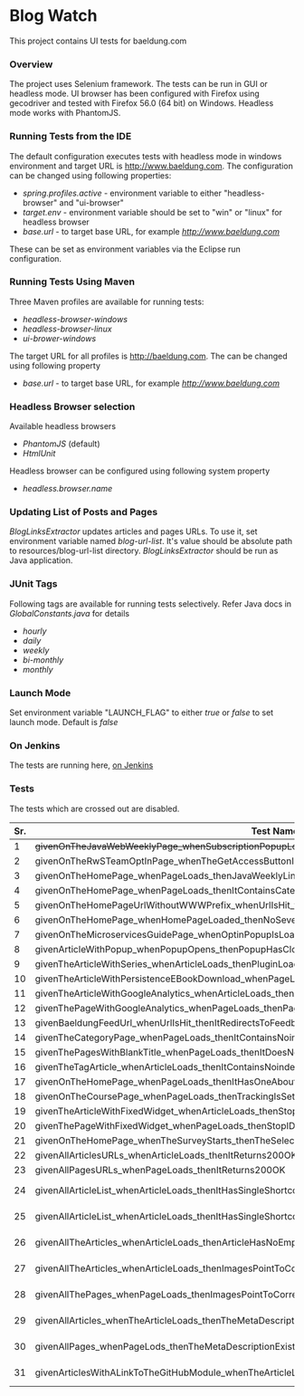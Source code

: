 # Blog Watch

This project contains UI tests for baeldung.com


### Overview

The project uses Selenium framework. The tests can be run in GUI or headless mode. UI browser has been configured with Firefox using gecodriver and tested with Firefox 56.0 (64 bit) on Windows. Headless mode works with PhantomJS. 


### Running Tests from the IDE

The default configuration executes tests with headless mode in windows environment and target URL is http://www.baeldung.com. The configuration can be changed using following properties:

  - _spring.profiles.active_ - environment variable to either "headless-browser" and "ui-browser"
  - _target.env_ - environment variable should be set to "win" or "linux" for headless browser
  - _base.url_ - to target base URL, for example _http://www.baeldung.com_

These can be set as environment variables via the Eclipse run configuration. 


### Running Tests Using Maven 

Three Maven profiles are available for running tests: 
  - _headless-browser-windows_
  - _headless-browser-linux_ 
  - _ui-brower-windows_

The target URL for all profiles is http://baeldung.com. The can be changed using following property

- _base.url_ - to target base URL, for example _http://www.baeldung.com_

### Headless Browser selection

Available headless browsers

- _PhantomJS_ (default)
- _HtmlUnit_

Headless browser can be configured using following system property

- _headless.browser.name_


### Updating List of Posts and Pages


_BlogLinksExtractor_ updates articles and pages URLs. To use it, set environment variable named _blog-url-list_. It's value should be absolute path to resources/blog-url-list directory. _BlogLinksExtractor_ should be run as Java application. 


### JUnit Tags

Following tags are available for running tests selectively. Refer Java docs in _GlobalConstants.java_ for details
  - _hourly_
  - _daily_
  - _weekly_
  - _bi-monthly_
  - _monthly_


### Launch Mode
 
Set environment variable "LAUNCH_FLAG" to either _true_ or _false_ to set launch mode. Default is _false_


### On Jenkins
 
 The tests are running here, [on Jenkins](https://rest-security.ci.cloudbees.com/job/site-monitor/job/site-watch/)
 
### Tests
 The tests which are crossed out are disabled.

| Sr. | Test Name | Tag/Frequency |
| --- | --------- | ------------- |
| 1 | ~~givenOnTheJavaWebWeeklyPage_whenSubscriptionPopupLoads_thenItContainsSubscriptionElements~~ | hourly |
| 2 | givenOnTheRwSTeamOptInPage_whenTheGetAccessButtonIsClicked_thenTheOptInsPopupsWorkFine | hourly |
| 3 | givenOnTheHomePage_whenPageLoads_thenJavaWeeklyLinksMatchWithTheLinkText | daily |
| 4 | givenOnTheHomePage_whenPageLoads_thenItContainsCategoriesInTheFooterMenu | daily |
| 5 | givenOnTheHomePageUrlWithoutWWWPrefix_whenUrlIsHit_thenItRedirectsToWWW | daily |
| 6 | givenOnTheHomePage_whenHomePageLoaded_thenNoSevereMessagesInBrowserLog | daily |
| 7 | givenOnTheMicroservicesGuidePage_whenOptinPopupIsLoaded_thenItContainsImages | daily |
| 8 | givenArticleWithPopup_whenPopupOpens_thenPopupHasCloseButton | daily |
| 9 | givenTheArticleWithSeries_whenArticleLoads_thenPluginLoadsProperly | daily |
| 10 | givenTheArticleWithPersistenceEBookDownload_whenPageLoads_thenFooterImageIsDisplayed | daily |
| 11 | givenTheArticleWithGoogleAnalytics_whenArticleLoads_thenArticleHasAnalyticsCode | daily |
| 12 | givenThePageWithGoogleAnalytics_whenPageLoads_thenPageHasAnalyticsCode | daily |
| 13 | givenBaeldungFeedUrl_whenUrlIsHit_thenItRedirectsToFeedburner | daily |
| 14 | givenTheCategoryPage_whenPageLoads_thenItContainsNoindexRobotsMeta | daily |
| 15 | givenThePagesWithBlankTitle_whenPageLoads_thenItDoesNotContainNotitleText | daily |
| 16 | givenTheTagArticle_whenArticleLoads_thenItContainsNoindexRobotsMeta | daily
| 17 | givenOnTheHomePage_whenPageLoads_thenItHasOneAboutMenuInTheFooter | daily
| 18 | givenOnTheCoursePage_whenPageLoads_thenTrackingIsSetupCorrectly | daily |
| 19 | givenTheArticleWithFixedWidget_whenArticleLoads_thenStopIDIsConfiguredCorrectly | daily |
| 20 | givenThePageWithFixedWidget_whenPageLoads_thenStopIDIsConfiguredCorrectly | daily |
| 21 | givenOnTheHomePage_whenTheSurveyStarts_thenTheSelectValueIsPostedToTheDrip | weekly |
| 22 | givenAllArticlesURLs_whenArticleLoads_thenItReturns200OK | weekly |
| 23 | givenAllPagesURLs_whenPageLoads_thenItReturns200OK | weekly |
| 24 | givenAllArticleList_whenArticleLoads_thenItHasSingleShortcodeAtTheTop|twice-a-month |
| 25 | givenAllArticleList_whenArticleLoads_thenItHasSingleShortcodeAtTheEnd | twice-a-month |
| 26 | givenAllTheArticles_whenArticleLoads_thenArticleHasNoEmptyDiv | twice-a-month |
| 27 | givenAllTheArticles_whenArticleLoads_thenImagesPointToCorrectEnv | twice-a-month |
| 28 | givenAllThePages_whenPageLoads_thenImagesPointToCorrectEnv | twice-a-month |
| 29 | givenAllArticles_whenTheArticleLoads_thenTheMetaDescriptionExists | twice-a-month |
| 30 | givenAllPages_whenPageLods_thenTheMetaDescriptionExists | twice-a-month |
| 31 | givenArticlesWithALinkToTheGitHubModule_whenTheArticleLoads_thenTheGitHubModuleLinksBackToTheArticle | twice-a-month |












